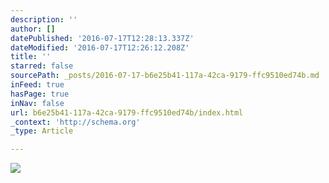 ```yaml
---
description: ''
author: []
datePublished: '2016-07-17T12:28:13.337Z'
dateModified: '2016-07-17T12:26:12.208Z'
title: ''
starred: false
sourcePath: _posts/2016-07-17-b6e25b41-117a-42ca-9179-ffc9510ed74b.md
inFeed: true
hasPage: true
inNav: false
url: b6e25b41-117a-42ca-9179-ffc9510ed74b/index.html
_context: 'http://schema.org'
_type: Article

---
```

![](https://the-grid-user-content.s3-us-west-2.amazonaws.com/8f4cdb24-4921-4f92-a1a9-a54b6c251238.jpg)